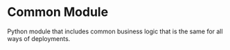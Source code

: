 # Common Module

Python module that includes common business logic that is the same for all ways of deployments.